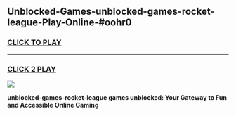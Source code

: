 
## Unblocked-Games-unblocked-games-rocket-league-Play-Online-#oohr0
<h3>
<a href="https://premium.freeplayer.one?title=unblocked-games-rocket-league&ref=27F">CLICK TO PLAY</a></h3>
<hr>

<h3>
<a href="https://premium.freeplayer.one?title=unblocked-games-rocket-league&ref=27F">CLICK 2 PLAY</a>
  
</h3>

<a href="https://premium.freeplayer.one?title=unblocked-games-rocket-league&ref=27F"><img src="https://clearcache.store/games.png"></a>


**unblocked-games-rocket-league games unblocked: Your Gateway to Fun and Accessible Online Gaming**
